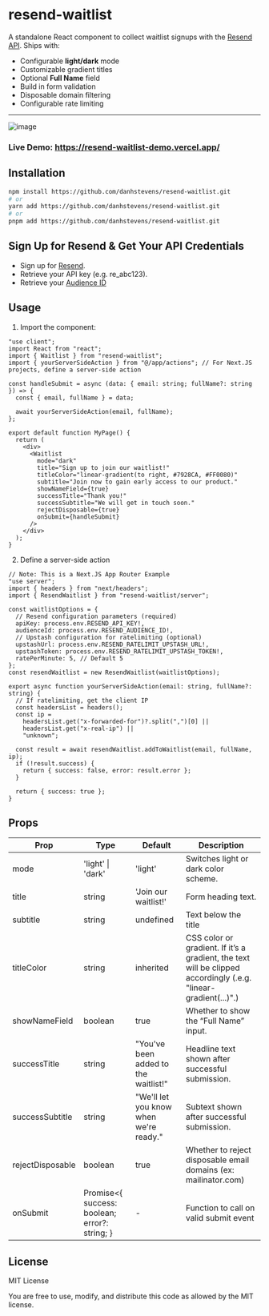 # resend-waitlist

A standalone React component to collect waitlist signups with the [Resend API](https://resend.com). Ships with:

- Configurable **light/dark** mode
- Customizable gradient titles
- Optional **Full Name** field
- Build in form validation
- Disposable domain filtering
- Configurable rate limiting

---

![image](https://github.com/user-attachments/assets/10431970-fe3a-48d0-b8d3-ca5f7c480dee)

### Live Demo: https://resend-waitlist-demo.vercel.app/

## Installation

```bash
npm install https://github.com/danhstevens/resend-waitlist.git
# or
yarn add https://github.com/danhstevens/resend-waitlist.git
# or
pnpm add https://github.com/danhstevens/resend-waitlist.git
```

## Sign Up for Resend & Get Your API Credentials

- Sign up for [Resend](https://resend.com/).
- Retrieve your API key (e.g. re_abc123).
- Retrieve your [Audience ID](https://resend.com/audiences)

## Usage

1. Import the component:

```tsx
"use client";
import React from "react";
import { Waitlist } from "resend-waitlist";
import { yourServerSideAction } from "@/app/actions"; // For Next.JS projects, define a server-side action

const handleSubmit = async (data: { email: string; fullName?: string }) => {
  const { email, fullName } = data;

  await yourServerSideAction(email, fullName);
};

export default function MyPage() {
  return (
    <div>
      <Waitlist
        mode="dark"
        title="Sign up to join our waitlist!"
        titleColor="linear-gradient(to right, #7928CA, #FF0080)"
        subtitle="Join now to gain early access to our product."
        showNameField={true}
        successTitle="Thank you!"
        successSubtitle="We will get in touch soon."
        rejectDisposable={true}
        onSubmit={handleSubmit}
      />
    </div>
  );
}
```

2. Define a server-side action

```tsx
// Note: This is a Next.JS App Router Example
"use server";
import { headers } from "next/headers";
import { ResendWaitlist } from "resend-waitlist/server";

const waitlistOptions = {
  // Resend configuration parameters (required)
  apiKey: process.env.RESEND_API_KEY!,
  audienceId: process.env.RESEND_AUDIENCE_ID!,
  // Upstash configuration for ratelimiting (optional)
  upstashUrl: process.env.RESEND_RATELIMIT_UPSTASH_URL!,
  upstashToken: process.env.RESEND_RATELIMIT_UPSTASH_TOKEN!,
  ratePerMinute: 5, // Default 5
};
const resendWaitlist = new ResendWaitlist(waitlistOptions);

export async function yourServerSideAction(email: string, fullName?: string) {
  // If ratelimiting, get the client IP
  const headersList = headers();
  const ip =
    headersList.get("x-forwarded-for")?.split(",")[0] ||
    headersList.get("x-real-ip") ||
    "unknown";

  const result = await resendWaitlist.addToWaitlist(email, fullName, ip);
  if (!result.success) {
    return { success: false, error: result.error };
  }

  return { success: true };
}
```

## Props

| Prop             | Type                                          | Default                                | Description                                                                                                     |
| ---------------- | --------------------------------------------- | -------------------------------------- | --------------------------------------------------------------------------------------------------------------- |
| mode             | 'light' \| 'dark'                             | 'light'                                | Switches light or dark color scheme.                                                                            |
| title            | string                                        | 'Join our waitlist!'                   | Form heading text.                                                                                              |
| subtitle         | string                                        | undefined                              | Text below the title                                                                                            |
| titleColor       | string                                        | inherited                              | CSS color or gradient. If it’s a gradient, the text will be clipped accordingly (.e.g. "linear-gradient(...)".) |
| showNameField    | boolean                                       | true                                   | Whether to show the “Full Name” input.                                                                          |
| successTitle     | string                                        | "You've been added to the waitlist!"   | Headline text shown after successful submission.                                                                |
| successSubtitle  | string                                        | "We'll let you know when we're ready." | Subtext shown after successful submission.                                                                      |
| rejectDisposable | boolean                                       | true                                   | Whether to reject disposable email domains (ex: mailinator.com)                                                 |
| onSubmit         | Promise<{ success: boolean; error?: string; } | -                                      | Function to call on valid submit event                                                                          |

## License

MIT License

You are free to use, modify, and distribute this code as allowed by the MIT license.
